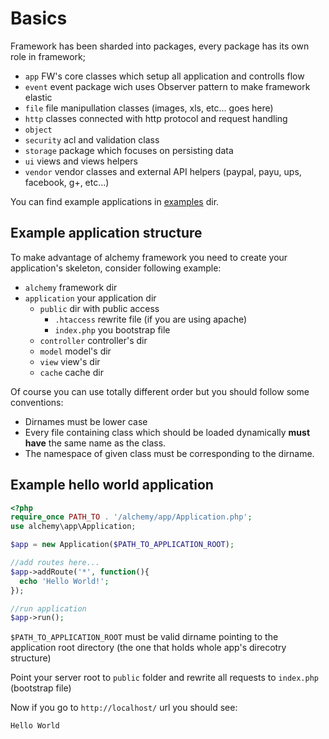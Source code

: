 Basics
======

Framework has been sharded into packages, every package has its own role in framework;

- `app` FW's core classes which setup all application and controlls flow
- `event` event package wich uses Observer pattern to make framework elastic
- `file` file manipullation classes (images, xls, etc... goes here)
- `http` classes connected with http protocol and request handling
- `object`
- `security` acl and validation class
- `storage` package which focuses on persisting data
- `ui` views and views helpers
- `vendor` vendor classes and external API helpers (paypal, payu, ups, facebook, g+, etc...)

You can find example applications in [examples](/dkraczkowski/alchemy/blob/master/example) dir.

Example application structure
-----------------------------

To make advantage of alchemy framework you need to create your application's skeleton, consider following
example:

- `alchemy` framework dir
- `application` your application dir
    - `public` dir with public access
        - `.htaccess` rewrite file (if you are using apache)
        - `index.php` you bootstrap file
    - `controller` controller's dir
    - `model` model's dir
    - `view` view's dir
    - `cache` cache dir

Of course you can use totally different order but you should follow some conventions:
- Dirnames must be lower case
- Every file containing class which should be loaded dynamically **must have** the same name as the class.
- The namespace of given class must be corresponding to the dirname.

Example hello world application
-------------------------------

```php
<?php
require_once PATH_TO . '/alchemy/app/Application.php';
use alchemy\app\Application;

$app = new Application($PATH_TO_APPLICATION_ROOT);

//add routes here...
$app->addRoute('*', function(){
  echo 'Hello World!';
});

//run application
$app->run();
```

`$PATH_TO_APPLICATION_ROOT` must be valid dirname pointing to the application root directory (the one that holds whole app's
direcotry structure)

Point your server root to `public` folder and rewrite all requests to `index.php` (bootstrap file)

Now if you go to `http://localhost/` url you should see:

    Hello World
